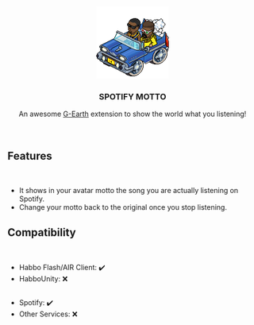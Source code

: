 
<br />
<div align="center">
    <img src="SpotifyMotto/resources/hiphopcar.gif" alt="Logo">

  <h3 align="center">SPOTIFY MOTTO</h3>

  <p align="center">
    An awesome <a href="https://github.com/sirjonasxx/G-Earth">G-Earth</a> extension to show the world what you listening!
    <br />
    <br />
    <br />
  </p>

</div>

## Features
<br>

* It shows in your avatar motto the song you are actually listening on Spotify.
* Change your motto back to the original once you stop listening.

## Compatibility
<br>

* Habbo Flash/AIR Client: :heavy_check_mark:
* HabboUnity: :x:

##

* Spotify: :heavy_check_mark:
* Other Services: :x:

##
